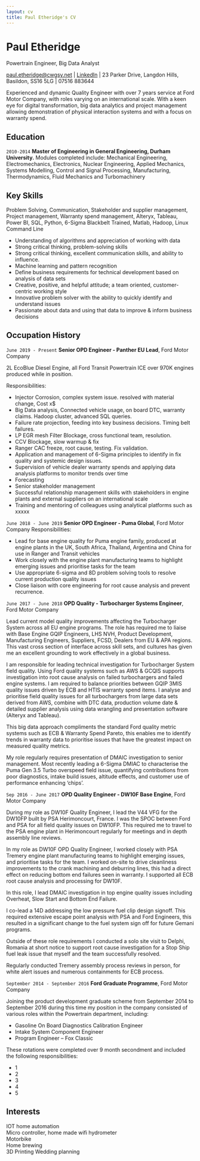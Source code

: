 ```yaml
---
layout: cv
title: Paul Etheridge's CV
---
```

# Paul Etheridge
Powertrain Engineer, Big Data Analyst 

<div id="webaddress">
<a href="paul.etheridge@cwgsy.net">paul.etheridge@cwgsy.net</a>
| <a href="https://www.linkedin.com/in/pretheridge/">LinkedIn</a> | 23 Parker Drive, Langdon Hills, Basildon, SS16 5LG | 07516 883644</div>

Experienced and dynamic Quality Engineer with over 7 years service at Ford Motor Company, with roles varying on an international scale. With a keen eye for digital transformation, big data analytics and project management allowing demonstration of physical interaction systems and with a focus on warranty spend.

## Education

`2010-2014`
__Master of Engineering in General Engineering, Durham University.__
Modules completed include:
Mechanical Engineering, Electromechanics, Electronics, Nuclear Engineering, Applied Mechanics, Systems Modelling, Control and Signal Processing, Manufacturing, Thermodynamics, Fluid Mechanics and Turbomachinery

## Key Skills
Problem Solving, Communication, Stakeholder and supplier management, Project management, Warranty spend management, Alteryx, Tableau, Power BI, SQL, Python, 6-Sigma Blackbelt Trained, Matlab, Hadoop, Linux Command Line

- Understanding of algorithms and appreciation of working with data
- Strong critical thinking, problem-solving skills
- Strong critical thinking, excellent communication skills, and ability to influence.
- Machine learning and pattern recognition
- Define business requirements for technical development based on analysis of data sets
- Creative, positive, and helpful attitude; a team oriented, customer-centric working style
- Innovative problem solver with the ability to quickly identify and understand issues
- Passionate about data and using that data to improve & inform business decisions

## Occupation History

`June 2019 - Present`
__Senior OPD Engineer - Panther EU Lead__, Ford Motor Company

2L EcoBlue Diesel Engine, all Ford Transit Powertrain ICE over 970K engines produced while in position.

Responsibilities:
- Injector Corrosion, complex system issue. resolved with material change, Cost x$ 
- Big Data analysis, Connected vehicle usage, on board DTC, warranty claims. Hadoop cluster, advanced SQL queries. 
- Failure rate projection, feeding into key business decisions. Timing belt failures.
- LP EGR mesh Filter Blockage, cross functional team, resolution.
- CCV Blockage, slow warmup & fix
- Ranger CAC freeze, root cause, testing. Fix validation.
- Application and management of 6-Sigma principles to identify in fix quality and systemic design issues.
- Supervision of vehicle dealer warranty spends and applying data analysis platforms to monitor trends over time  
- Forecasting 
- Senior stakeholder management
- Successful relationship management skills with stakeholders in engine plants and external suppliers on an international scale
- Training and mentoring of colleagues using analytical platforms such as xxxxx

`June 2018 - June 2019`
__Senior OPD Engineer - Puma Global__, Ford Motor Company
Responsibilities:  
- Lead for base engine quality for Puma engine family, produced at engine plants in the UK, South Africa, Thailand, Argentina and China for use in Ranger and Transit vehicles
- Work closely with the engine plant manufacturing teams to highlight emerging issues and prioritise tasks for the team  
- Use appropriate 6-sigma and 8D problem solving tools to resolve current production quality issues  
- Close liaison with core engineering for root cause analysis and prevent recurrence.

`June 2017 - June 2018`
__OPD Quality - Turbocharger Systems Engineer__, Ford Motor Company

Lead current model quality improvements affecting the Turbocharger System across all EU engine programs. The role has required me to liaise with Base Engine GQIP Engineers, LHS NVH, Product Development, Manufacturing Engineers, Suppliers, FCSD, Dealers from EU & APA regions. This vast cross section of interface across skill sets, and cultures has given me an excellent grounding to work effectively in a global business.

I am responsible for leading technical investigation for Turbocharger System field quality. Using Ford quality systems such as AWS & GCQIS supports investigation into root cause analysis on failed turbochargers and failed engine systems. I am required to balance priorities between GQIP 3MIS quality issues driven by ECB and HTIS warranty spend items. I analyse and prioritise field quality issues for all turbochargers from large data sets derived from AWS, combine with DTC data, production volume date & detailed supplier analysis using data wrangling and presentation software (Alteryx and Tableau).

This big data approach compliments the standard Ford quality metric systems such as ECB & Warranty Spend Pareto, this enables me to identify trends in warranty data to prioritise issues that have the greatest impact on measured quality metrics.

My role regularly requires presentation of DMAIC investigation to senior management. Most recently leading a 6-Sigma DMIAC to characterise the Puma Gen 3.5 Turbo overspeed field issue, quantifying contributions from poor diagnostics, intake build issues, altitude effects, and customer use of performance enhancing ‘chips’.


`Sep 2016 - June 2017`
__OPD Quality Engineer - DW10F Base Engine__, Ford Motor Company

During my role as DW10F Quality Engineer, I lead the V44 VFG for the DW10FP built by PSA Herimoncourt, France. I was the SPOC between Ford and PSA for all field quality issues on DW10FP. This required me to travel to the PSA engine plant in Herimoncourt regularly for meetings and in depth assembly line reviews.

In my role as DW10F OPD Quality Engineer, I worked closely with PSA Tremery engine plant manufacturing teams to highlight emerging issues, and prioritise tasks for the team. I worked on-site to drive cleanliness improvements to the crank machining and deburring lines, this had a direct effect on reducing bottom end failures seen in warranty. I supported all ECB root cause analysis and processing for DW10F.

In this role, I lead DMAIC investigation in top engine quality issues including Overheat, Slow Start and Bottom End Failure.

I co-lead a 14D addressing the low pressure fuel clip design signoff. This required extensive escape point analysis with PSA and Ford Engineers, this resulted in a significant change to the fuel system sign off for future Gemani programs.

Outside of these role requirements I conducted a solo site visit to Delphi, Romania at short notice to support root cause investigation for a Stop Ship fuel leak issue that myself and the team successfully resolved.

Regularly conducted Tremery assembly process reviews in person, for white alert issues and numerous containments for ECB process.



`September 2014 - September 2016`
__Ford Graduate Programme__, Ford Motor Company

Joining the product development graduate scheme from September 2014  to September 2016 during this time my position in the company consisted of various roles within the Powertrain department, including:
- Gasoline On Board Diagnostics Calibration Engineer
- Intake System Component Engineer
- Program Engineer – Fox Classic

These rotations were completed over 9 month secondment and included the following responsibilities:
- 1
- 2
- 3
- 4
- 5

## Interests
IOT home automation  
Micro controller, home made wifi hydrometer  
Motorbike  
Home brewing  
3D Printing
Wedding planning

<!-- ### Footer

Last updated: Jan 2022 -->
